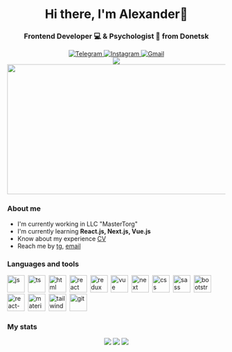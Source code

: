 <div id="header" align="center">
    <h1>Hi there, I'm Alexander👋</h1>
    <h3>Frontend Developer 💻 & Psychologist 🧠 from Donetsk</h3>
</div>

<div id="social" align="center">
    <a href="https://t.me/harr1er">
        <img src="https://img.shields.io/badge/Telegram-blue?style=for-the-badge&logo=telegram&logoColor=white" alt="Telegram"/>
    </a>
    <a href="https://instagram.com/harr1er_">
        <img src="https://img.shields.io/badge/Instagram-blue?style=for-the-badge&logo=instagram&logoColor=white" alt="Instagram"/>
    </a>
    <a href="harr1er.work23@gmail.com">
        <img src="https://img.shields.io/badge/Gmail-blue?style=for-the-badge&logo=gmail&logoColor=white" alt="Gmail"/>
    </a>
</div>

<div id="views" align="center">
    <img src="https://komarev.com/ghpvc/?username=harr1er23&color=blue&style=for-the-badge&label=Profile+views"/>
</div>

<div align="center">
  <img src="https://media.giphy.com/media/dWesBcTLavkZuG35MI/giphy.gif" width="600" height="300"/>
</div>

### About me

- I'm currently working in LLC "MasterTorg"
- I'm currently learning **React.js, Next.js, Vue.js**
- Know about my experience [CV]()
- Reach me by [tg](https://t.me/harr1er), [email](harr1er.work23@gmail.com)

### Languages and tools

<img src="https://cdn.jsdelivr.net/gh/devicons/devicon@latest/icons/javascript/javascript-original.svg" width="40" height="40" title="js"/>&nbsp;
<img src="https://cdn.jsdelivr.net/gh/devicons/devicon@latest/icons/typescript/typescript-original.svg" width="40" height="40" title="ts"/>&nbsp;
<img src="https://cdn.jsdelivr.net/gh/devicons/devicon@latest/icons/html5/html5-original.svg" width="40" height="40" title="html"/>&nbsp;
<img src="https://cdn.jsdelivr.net/gh/devicons/devicon@latest/icons/react/react-original.svg" width="40" height="40" title="react"/>&nbsp;
<img src="https://cdn.jsdelivr.net/gh/devicons/devicon@latest/icons/redux/redux-original.svg" width="40" height="40" title="redux"/>&nbsp;
<img src="https://cdn.jsdelivr.net/gh/devicons/devicon@latest/icons/vuejs/vuejs-original.svg" width="40" height="40" title="vue"/>&nbsp;
<img src="https://cdn.jsdelivr.net/gh/devicons/devicon@latest/icons/nextjs/nextjs-original-wordmark.svg" width="40" height="40" title="next"/>&nbsp;
<img src="https://cdn.jsdelivr.net/gh/devicons/devicon@latest/icons/css3/css3-original.svg" width="40" height="40" title="css"/>&nbsp;
<img src="https://cdn.jsdelivr.net/gh/devicons/devicon@latest/icons/sass/sass-original.svg" width="40" height="40" title="sass"/>&nbsp;
<img src="https://cdn.jsdelivr.net/gh/devicons/devicon@latest/icons/bootstrap/bootstrap-original.svg" width="40" height="40" title="bootstrap"/>&nbsp;
<img src="https://cdn.jsdelivr.net/gh/devicons/devicon@latest/icons/reactbootstrap/reactbootstrap-original.svg" width="40" height="40" title="react-bootstrap"/>&nbsp;
<img src="https://cdn.jsdelivr.net/gh/devicons/devicon@latest/icons/materialui/materialui-original.svg" width="40" height="40" title="materialui"/>&nbsp;
<img src="https://cdn.jsdelivr.net/gh/devicons/devicon@latest/icons/tailwindcss/tailwindcss-original.svg" width="40" height="40" title="tailwind"/>&nbsp;
<img src="https://cdn.jsdelivr.net/gh/devicons/devicon@latest/icons/git/git-original.svg" width="40" height="40" title="git"/>&nbsp;

### My stats

<div id="stats" align="center">
    <img src="http://github-profile-summary-cards.vercel.app/api/cards/profile-details?username=harr1er23&theme=github_dark"/>
    <img src="http://github-profile-summary-cards.vercel.app/api/cards/repos-per-language?username=harr1er23&theme=github_dark"/>
    <img src="http://github-profile-summary-cards.vercel.app/api/cards/stats?username=harr1er23&theme=github_dark"/>
</div>
